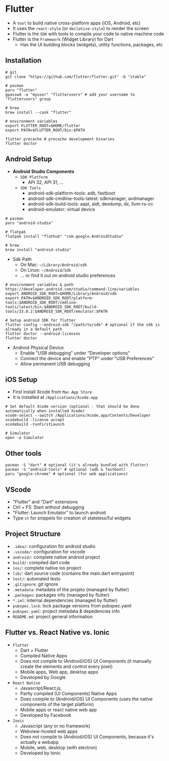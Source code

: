 # Flutter

- A `tool` to build native cross-platform apps (iOS, Android, etc)
- It uses the `react-style` (or `declative-style`) to render the screen
- Flutter is the `SDK` with tools to compile your code to native machine code
- Flutter is the `Framework` (Widget Library) for Dart
  - Has the UI building blocks (widgets), utility functions, packages, etc

## Installation

```shell
# git
git clone "https://github.com/flutter/flutter.git" -b "stable"

# pacman
paru "flutter"
gpasswd -a "myuser" "flutterusers" # add your username to "flutterusers" group

# brew
brew install --cask "flutter"
```

```shell
# environment variables
export FLUTTER_ROOT=$HOME/flutter
export PATH=$FLUTTER_ROOT/bin:$PATH
```

```shell
flutter precache # precache development binaries
flutter doctor
```

## Android Setup

- **Android Studio Components**
  - `SDK Platform`
    - API 32, API 31, ...
  - `SDK Tools`
    - android-sdk-platform-tools: adb, fastboot
    - android-sdk-cmdline-tools-latest: sdkmanager, avdmanager
    - android-sdk-build-tools: aapt, aidl, dexdump, dx, llvm-rs-cc
    - android-emulator: virtual device

```shell
# pacman
paru "android-studio"

# flatpak
flatpak install "flathub" "com.google.AndroidStudio"

# brew
brew install "android-studio"
```

- Sdk Path
  - On Mac: `~/Library/Android/sdk`
  - On Linux: `~/Android/Sdk`
  - ... or find it out on android studio preferences

```shell
# environment variables & path https://developer.android.com/studio/command-line/variables
export ANDROID_SDK_ROOT=$HOME/Library/Android/sdk
export PATH=$ANDROID_SDK_ROOT/platform-tools:$ANDROID_SDK_ROOT/cmdline-tools/latest/bin:$ANDROID_SDK_ROOT/build-tools/33.0.2:$ANDROID_SDK_ROOT/emulator:$PATH
```

```shell
# Setup android SDK for flutter
flutter config --android-sdk "/path/to/sdk" # optional if the sdk is already in a default path
flutter doctor --android-licenses
flutter doctor
```

- Android Physical Device
  - Enable "USB debugging" under "Developer options"
  - Connect the device and enable "PTP" under "USB Preferences"
  - Allow permanent USB debugging

## iOS Setup

- First install Xcode from `Mac App Store`
- It is installed at `/Applications/Xcode.app`

```shell
# Set default Xcode version (optional - that should be done automatically when installed Xcode)
xcode-select --switch /Applications/Xcode.app/Contents/Developer
xcodebuild -license accept
xcodebuild -runFirstLaunch

# Simulator
open -a Simulator
```

## Other tools

```shell
pacman -S "dart" # optional (it's already bundled with flutter)
pacman -S "android-tools" # optional (adb & fastboot)
paru "google-chrome" # optional (for web applications)
```

## VScode

- "Flutter" and "Dart" extensions
- Ctrl + F5: Start without debugging
- "Flutter: Launch Emulator" to launch android
- Type `st` for snippets for creation of stateless/ful widgets

## Project Structure

- `.idea/`: configuration for android studio
- `.vscode/`: configuration for vscode
- `android/`: complete native android project
- `build/`: compiled dart code
- `ios/`: complete native ios project
- `lib/`: dart source code (contains the main.dart entrypoint)
- `test/`: automated tests
- `.gitignore`: git ignore
- `.metadata`: metadata of the projeto (managed by flutter)
- `.packages`: packages info (managed by flutter)
- `*.iml`: internal dependencies (managed by flutter)
- `pubspec.lock`: lock package versions from pubspec.yaml
- `pubspec.yaml`: project metadata & depedencies info
- `README.md`: project general information

## Flutter vs. React Native vs. Ionic

- `Flutter`
  - Dart + Flutter
  - Compiled Native Apps
  - Does not compile to (Android/iOS) UI Components (it manually create the elements and control every pixel)
  - Mobile apps, Web app, desktop apps
  - Developed by Google
- `React Native`
  - Javascript/React.js,
  - Partly compiled (UI Components) Native Apps
  - Does compile to (Android/iOS) UI Components (uses the native components of the target platform)
  - Mobile apps or react native web app
  - Developed by Facebook
- `Ionic`
  - Javascript (any or no framework)
  - Webview-hosted web apps
  - Does not compile to (Android/iOS) UI Components, because it's actually a webapp
  - Mobile, web, desktop (with electron)
  - Developed by Ionic
